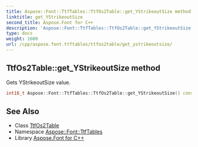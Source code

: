 ```yaml
---
title: Aspose::Font::TtfTables::TtfOs2Table::get_YStrikeoutSize method
linktitle: get_YStrikeoutSize
second_title: Aspose.Font for C++
description: 'Aspose::Font::TtfTables::TtfOs2Table::get_YStrikeoutSize method. Gets YStrikeoutSize value in C++.'
type: docs
weight: 1600
url: /cpp/aspose.font.ttftables/ttfos2table/get_ystrikeoutsize/
---
```

## TtfOs2Table::get_YStrikeoutSize method


Gets YStrikeoutSize value.

```cpp
int16_t Aspose::Font::TtfTables::TtfOs2Table::get_YStrikeoutSize() const
```

## See Also

* Class [TtfOs2Table](../)
* Namespace [Aspose::Font::TtfTables](../../)
* Library [Aspose.Font for C++](../../../)
